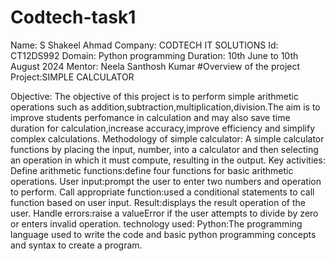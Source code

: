 # Codtech-task1

Name: S Shakeel Ahmad
Company: CODTECH IT SOLUTIONS
Id: CT12DS992
Domain: Python programming
Duration: 10th June to 10th August 2024
Mentor: Neela Santhosh Kumar
#Overview of the project
Project:SIMPLE CALCULATOR

Objective: The objective of this project is to perform simple arithmetic operations such as addition,subtraction,multiplication,division.The aim is to improve students perfomance in calculation and may also save time duration for calculation,increase accuracy,improve efficiency and simplify complex calculations.
Methodology of simple calculator: A simple calculator functions by placing the input, number, into a calculator and then selecting an operation in which it must compute, resulting in the output.
Key activities:
Define arithmetic functions:define four functions for basic arithmetic operations.
User input:prompt the user to enter two numbers and operation to perform.
Call appropriate function:used a conditional statements to call function based on user input.
Result:displays the result operation of the user.
Handle errors:raise a valueError if the user attempts to divide by zero or enters invalid operation.
technology used:
Python:The programming language used to write the code and basic python programming concepts and syntax to create a program.
